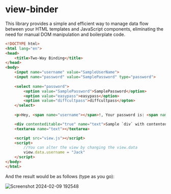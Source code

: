 # view-binder
This library provides a simple and efficient way to manage data flow between your HTML templates and JavaScript components, eliminating the need for manual DOM manipulation and boilerplate code.

```html
<!DOCTYPE html>
<html lang="en">
<head>
    <title>Two-Way Binding</title>
</head>
<body>
    <input name="username" value="SampleUserName">
    <input name="password" value="SamplePassword" type="password">
    
    <select name="password">
        <option value="SamplePassword">SamplePassword</option>
        <option value="easypass">easypass</option>
        <option value="diffcultpass">diffcultpass</opton>
    </select>
    
    <p>Hey, <span name="username"></span>!, Your password is: <span name="password"></span></p>

    <div contenteditable="true" name="text">Sample `div` with contenteditable="true"</div>
    <textarea name="text"></textarea>

    <script src="view.js"></script>
    <script>
        //You can alter the view by changing the view.data
        view.data.username = "Jack"
    </script>
</body>
</html>

```
And the result would be as follows (type as you go):

![Screenshot 2024-02-09 192548](https://github.com/shahverd/view-binder/assets/1610694/695b2fa2-b306-4258-bb60-7898cd355597)
